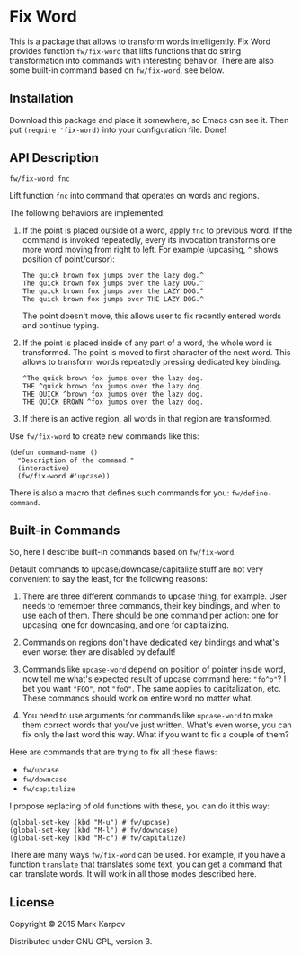 # Fix Word

This is a package that allows to transform words intelligently. Fix Word
provides function `fw/fix-word` that lifts functions that do string
transformation into commands with interesting behavior. There are also some
built-in command based on `fw/fix-word`, see below.

## Installation

Download this package and place it somewhere, so Emacs can see it. Then put
`(require 'fix-word)` into your configuration file. Done!

## API Description

```
fw/fix-word fnc
```

Lift function `fnc` into command that operates on words and regions.

The following behaviors are implemented:

1. If the point is placed outside of a word, apply `fnc` to previous
   word. If the command is invoked repeatedly, every its invocation
   transforms one more word moving from right to left. For example
   (upcasing, `^` shows position of point/cursor):

   ```
   The quick brown fox jumps over the lazy dog.^
   The quick brown fox jumps over the lazy DOG.^
   The quick brown fox jumps over the LAZY DOG.^
   The quick brown fox jumps over THE LAZY DOG.^
   ```

   The point doesn't move, this allows user to fix recently entered words and
   continue typing.

2. If the point is placed inside of any part of a word, the whole word is
   transformed. The point is moved to first character of the next word. This
   allows to transform words repeatedly pressing dedicated key binding.

   ```
   ^The quick brown fox jumps over the lazy dog.
   THE ^quick brown fox jumps over the lazy dog.
   THE QUICK ^brown fox jumps over the lazy dog.
   THE QUICK BROWN ^fox jumps over the lazy dog.
   ```

3. If there is an active region, all words in that region are transformed.

Use `fw/fix-word` to create new commands like this:


```emacs-lisp
(defun command-name ()
  "Description of the command."
  (interactive)
  (fw/fix-word #'upcase))
```

There is also a macro that defines such commands for you:
`fw/define-command`.

## Built-in Commands

So, here I describe built-in commands based on `fw/fix-word`.

Default commands to upcase/downcase/capitalize stuff are not very convenient
to say the least, for the following reasons:

1. There are three different commands to upcase thing, for example. User
   needs to remember three commands, their key bindings, and when to use
   each of them. There should be one command per action: one for upcasing,
   one for downcasing, and one for capitalizing.

2. Commands on regions don't have dedicated key bindings and what's even
   worse: they are disabled by default!

3. Commands like `upcase-word` depend on position of pointer inside word,
   now tell me what's expected result of upcase command here: `"fo^o"`? I
   bet you want `"FOO"`, not `"foO"`. The same applies to capitalization,
   etc. These commands should work on entire word no matter what.

4. You need to use arguments for commands like `upcase-word` to make them
   correct words that you've just written. What's even worse, you can fix
   only the last word this way. What if you want to fix a couple of them?

Here are commands that are trying to fix all these flaws:

* `fw/upcase`
* `fw/downcase`
* `fw/capitalize`

I propose replacing of old functions with these, you can do it this way:

```emacs-lisp
(global-set-key (kbd "M-u") #'fw/upcase)
(global-set-key (kbd "M-l") #'fw/downcase)
(global-set-key (kbd "M-c") #'fw/capitalize)
```

There are many ways `fw/fix-word` can be used. For example, if you have a
function `translate` that translates some text, you can get a command that
can translate words. It will work in all those modes described here.

## License

Copyright © 2015 Mark Karpov

Distributed under GNU GPL, version 3.
